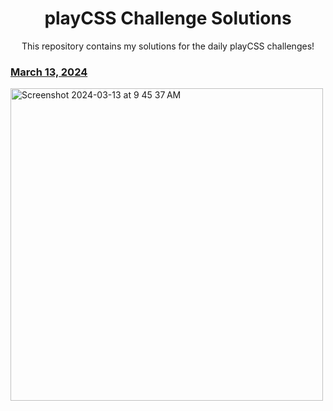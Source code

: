 <h1 align="center">playCSS Challenge Solutions</h1>
<p align="center">This repository contains my solutions for the daily playCSS challenges!</p>

<a href="https://github.com/raisa-d/playCSS/blob/3447b90941e153f22484b3105199820aecf3e80b/03.13.2024%20Challenge">
  <h3>March 13, 2024</h3>
</a>
<a href="https://github.com/raisa-d/playCSS/blob/3447b90941e153f22484b3105199820aecf3e80b/03.13.2024%20Challenge">
  <img width="500" alt="Screenshot 2024-03-13 at 9 45 37 AM" src="https://github.com/raisa-d/playCSS/assets/144272001/232c3620-5060-4073-82b6-846c72287453">
</a>
